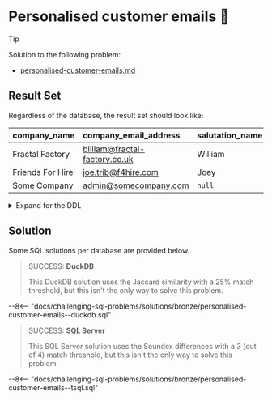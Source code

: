 # Personalised customer emails 📨

> [!TIP]
>
> Solution to the following problem:
>
> - [personalised-customer-emails.md](../../problems/bronze/personalised-customer-emails.md)

## Result Set

Regardless of the database, the result set should look like:

| company_name     | company_email_address         | salutation_name |
| :--------------- | :---------------------------- | :-------------- |
| Fractal Factory  | billiam@fractal-factory.co.uk | William         |
| Friends For Hire | joe.trib@f4hire.com           | Joey            |
| Some Company     | admin@somecompany.com         | `null`          |

<details>
<summary>Expand for the DDL</summary>
--8<-- "docs/challenging-sql-problems/solutions/bronze/personalised-customer-emails.sql"
</details>

## Solution

Some SQL solutions per database are provided below.

<!-- prettier-ignore -->
> SUCCESS: **DuckDB**
>
> This DuckDB solution uses the Jaccard similarity with a 25% match threshold, but this isn't the only way to solve this problem.
>
--8<-- "docs/challenging-sql-problems/solutions/bronze/personalised-customer-emails--duckdb.sql"

<!-- prettier-ignore -->
> SUCCESS: **SQL Server**
>
> This SQL Server solution uses the Soundex differences with a 3 (out of 4) match threshold, but this isn't the only way to solve this problem.
>
--8<-- "docs/challenging-sql-problems/solutions/bronze/personalised-customer-emails--tsql.sql"
